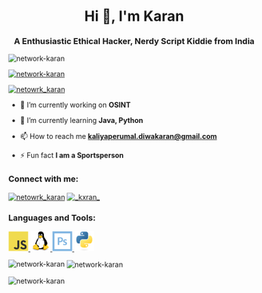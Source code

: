 <h1 align="center">Hi 👋, I'm Karan</h1>
<h3 align="center">A Enthusiastic Ethical Hacker, Nerdy Script Kiddie from India</h3>

<p align="left"> <img src="https://komarev.com/ghpvc/?username=network-karan&label=Profile%20views&color=0e75b6&style=flat" alt="network-karan" /> </p>

<p align="left"> <a href="https://github.com/ryo-ma/github-profile-trophy"><img src="https://github-profile-trophy.vercel.app/?username=network-karan" alt="network-karan" /></a> </p>

<p align="left"> <a href="https://twitter.com/netowrk_karan" target="blank"><img src="https://img.shields.io/twitter/follow/netowrk_karan?logo=twitter&style=for-the-badge" alt="netowrk_karan" /></a> </p>

- 🔭 I’m currently working on **OSINT**

- 🌱 I’m currently learning **Java, Python**

- 📫 How to reach me **kaliyaperumal.diwakaran@gmail.com**

- ⚡ Fun fact **I am a Sportsperson**

<h3 align="left">Connect with me:</h3>
<p align="left">
<a href="https://twitter.com/netowrk_karan" target="blank"><img align="center" src="https://raw.githubusercontent.com/rahuldkjain/github-profile-readme-generator/neutral-icons/src/images/icons/Social/twitter.svg" alt="netowrk_karan" height="30" width="40" /></a>
<a href="https://instagram.com/_kxran_" target="blank"><img align="center" src="https://raw.githubusercontent.com/rahuldkjain/github-profile-readme-generator/neutral-icons/src/images/icons/Social/instagram.svg" alt="_kxran_" height="30" width="40" /></a>
</p>

<h3 align="left">Languages and Tools:</h3>
<p align="left"> <a href="https://developer.mozilla.org/en-US/docs/Web/JavaScript" target="_blank"> <img src="https://raw.githubusercontent.com/devicons/devicon/master/icons/javascript/javascript-original.svg" alt="javascript" width="40" height="40"/> </a> <a href="https://www.linux.org/" target="_blank"> <img src="https://raw.githubusercontent.com/devicons/devicon/master/icons/linux/linux-original.svg" alt="linux" width="40" height="40"/> </a> <a href="https://www.photoshop.com/en" target="_blank"> <img src="https://raw.githubusercontent.com/devicons/devicon/master/icons/photoshop/photoshop-line.svg" alt="photoshop" width="40" height="40"/> </a> <a href="https://www.python.org" target="_blank"> <img src="https://raw.githubusercontent.com/devicons/devicon/master/icons/python/python-original.svg" alt="python" width="40" height="40"/> </a> </p>

<p><img align="left" src="https://github-readme-stats.vercel.app/api/top-langs?username=network-karan&show_icons=true&locale=en&layout=compact" alt="network-karan" /></p>

<p>&nbsp;<img align="center" src="https://github-readme-stats.vercel.app/api?username=network-karan&show_icons=true&locale=en" alt="network-karan" /></p>

<p><img align="center" src="https://github-readme-streak-stats.herokuapp.com/?user=network-karan&" alt="network-karan" /></p>

